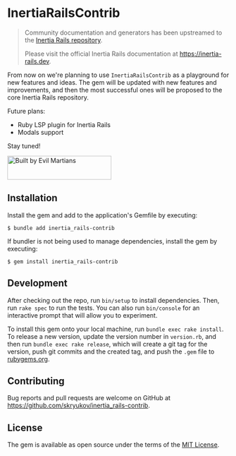 # InertiaRailsContrib

> Community documentation and generators has been upstreamed to the [Inertia Rails repository](https://github.com/inertiajs/inertia-rails).
>
> Please visit the official Inertia Rails documentation at https://inertia-rails.dev.

From now on we're planning to use `InertiaRailsContrib` as a playground for new features and ideas.
The gem will be updated with new features and improvements, and then the most successful ones will be proposed to the core Inertia Rails repository.

Future plans:
- Ruby LSP plugin for Inertia Rails
- Modals support

Stay tuned!

<a href="https://evilmartians.com/?utm_source=inertia_rails-contrib&utm_campaign=project_page">
<img src="https://evilmartians.com/badges/sponsored-by-evil-martians.svg" alt="Built by Evil Martians" width="236" height="54">
</a>

## Installation

Install the gem and add to the application's Gemfile by executing:

    $ bundle add inertia_rails-contrib

If bundler is not being used to manage dependencies, install the gem by executing:

    $ gem install inertia_rails-contrib

## Development

After checking out the repo, run `bin/setup` to install dependencies. Then, run `rake spec` to run the tests. You can also run `bin/console` for an interactive prompt that will allow you to experiment.

To install this gem onto your local machine, run `bundle exec rake install`. To release a new version, update the version number in `version.rb`, and then run `bundle exec rake release`, which will create a git tag for the version, push git commits and the created tag, and push the `.gem` file to [rubygems.org](https://rubygems.org).

## Contributing

Bug reports and pull requests are welcome on GitHub at https://github.com/skryukov/inertia_rails-contrib.

## License

The gem is available as open source under the terms of the [MIT License](https://opensource.org/licenses/MIT).
